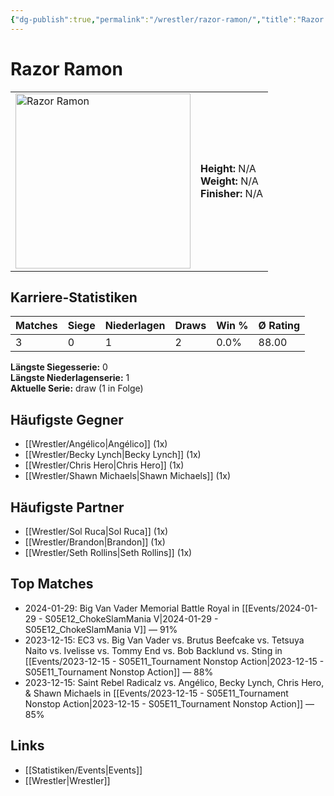 ```yaml
---
{"dg-publish":true,"permalink":"/wrestler/razor-ramon/","title":"Razor Ramon","tags":["wrestler"],"noteIcon":""}
---
```



# Razor Ramon

<table>
        <tr>
        <td><img src="https://github.com/CptSpaulding1980/choke-slam-wrestling/releases/download/images/Razor_Ramon.png" width="280" alt="Razor Ramon"></td>
        <td>
        <b>Height:</b> N/A<br>
        <b>Weight:</b> N/A<br>
        <b>Finisher:</b> N/A<br>
        </td>
        </tr>
        </table>
        
## Karriere-Statistiken

| Matches | Siege | Niederlagen | Draws | Win % | Ø Rating |
|---------|-------|-------------|-------|-------|-----------|
| 3 | 0 | 1 | 2 | 0.0% | 88.00 |

**Längste Siegesserie:** 0<br>**Längste Niederlagenserie:** 1<br>**Aktuelle Serie:** draw (1 in Folge)


## Häufigste Gegner
- [[Wrestler/Angélico\|Angélico]] (1x)
- [[Wrestler/Becky Lynch\|Becky Lynch]] (1x)
- [[Wrestler/Chris Hero\|Chris Hero]] (1x)
- [[Wrestler/Shawn Michaels\|Shawn Michaels]] (1x)

## Häufigste Partner
- [[Wrestler/Sol Ruca\|Sol Ruca]] (1x)
- [[Wrestler/Brandon\|Brandon]] (1x)
- [[Wrestler/Seth Rollins\|Seth Rollins]] (1x)

## Top Matches
- 2024-01-29: Big Van Vader Memorial Battle Royal in [[Events/2024-01-29 - S05E12_ChokeSlamMania V\|2024-01-29 - S05E12_ChokeSlamMania V]] — 91%
- 2023-12-15: EC3 vs. Big Van Vader vs. Brutus Beefcake vs. Tetsuya Naito vs. Ivelisse vs. Tommy End vs. Bob Backlund vs. Sting in [[Events/2023-12-15 - S05E11_Tournament Nonstop Action\|2023-12-15 - S05E11_Tournament Nonstop Action]] — 88%
- 2023-12-15: Saint Rebel Radicalz vs. Angélico, Becky Lynch, Chris Hero, & Shawn Michaels in [[Events/2023-12-15 - S05E11_Tournament Nonstop Action\|2023-12-15 - S05E11_Tournament Nonstop Action]] — 85%

## Links
- [[Statistiken/Events\|Events]]
- [[Wrestler\|Wrestler]]
